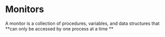 # Monitors
A monitor is a collection of procedures, variables, and data structures that **can only be accessed by one process at a time **